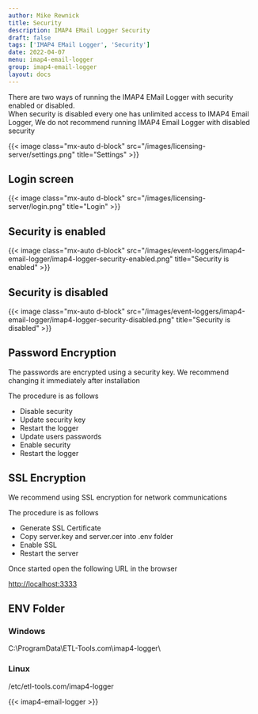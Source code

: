 ```yaml
---
author: Mike Rewnick
title: Security
description: IMAP4 EMail Logger Security
draft: false
tags: ['IMAP4 EMail Logger', 'Security']
date: 2022-04-07
menu: imap4-email-logger
group: imap4-email-logger
layout: docs
---
```


There are two ways of running the IMAP4 EMail Logger with security enabled or disabled.\
When security is disabled every one has unlimited access to IMAP4 Email Logger, We do not recommend running IMAP4 Email Logger with disabled security

{{< image class="mx-auto d-block"  src="/images/licensing-server/settings.png" title="Settings" >}}

## Login screen

{{< image class="mx-auto d-block"  src="/images/licensing-server/login.png" title="Login" >}}

## Security is enabled

{{< image class="mx-auto d-block"  src="/images/event-loggers/imap4-email-logger/imap4-logger-security-enabled.png" title="Security is enabled" >}}

## Security is disabled

{{< image class="mx-auto d-block"  src="/images/event-loggers/imap4-email-logger/imap4-logger-security-disabled.png" title="Security is disabled" >}}

## Password Encryption

The passwords are encrypted using a security key. We recommend changing it immediately after installation

The procedure is as follows

- Disable security
- Update security key
- Restart the logger
- Update users passwords
- Enable security
- Restart the logger

## SSL Encryption

We recommend using SSL encryption for network communications

The procedure is as follows

- Generate SSL Certificate
- Copy server.key and server.cer into .env folder
- Enable SSL
- Restart the server

Once started open the following URL in the browser

[http://localhost:3333](http://localhost:3333)

## ENV Folder

### Windows

C:\ProgramData\ETL-Tools.com\imap4-logger\

### Linux

/etc/etl-tools.com/imap4-logger

{{< imap4-email-logger >}}
